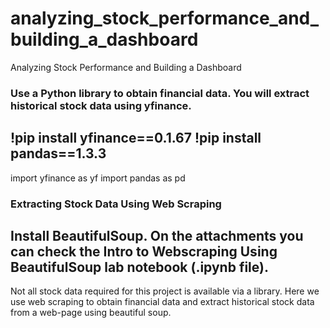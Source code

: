 # analyzing_stock_performance_and_building_a_dashboard
Analyzing Stock Performance and Building a Dashboard

### Use a Python library to obtain financial data. You will extract historical stock data using yfinance. 
## 
!pip install yfinance==0.1.67
!pip install pandas==1.3.3
--
import yfinance as yf
import pandas as pd

### Extracting Stock Data Using Web Scraping
## Install BeautifulSoup. On the attachments you can check the Intro to Webscraping Using BeautifulSoup lab notebook (.ipynb file).

Not all stock data required for this project is available via a library. Here we use web scraping to obtain financial data and extract historical stock data from a web-page using beautiful soup. 
